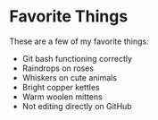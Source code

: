 # Favorite Things

These are a few of my favorite things:

- Git bash functioning correctly
- Raindrops on roses
- Whiskers on cute animals
- Bright copper kettles
- Warm woolen mittens
- Not editing directly on GitHub
